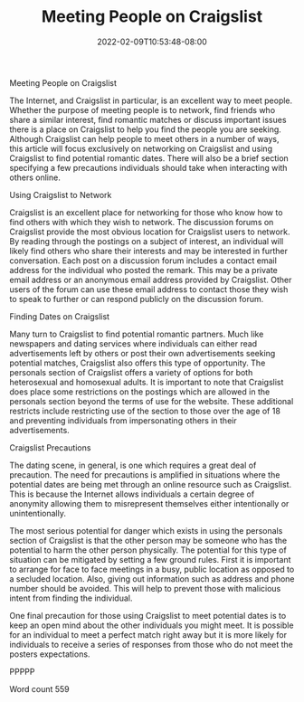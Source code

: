 ﻿---
title: "Meeting People on Craigslist"
date: 2022-02-09T10:53:48-08:00
description: "Craigslist Tips for Web Success"
featured_image: "/images/Craigslist.jpg"
tags: ["Craigslist"]
---

Meeting People on Craigslist

The Internet, and Craigslist in particular, is an excellent way to meet people. Whether the purpose of meeting people is to network, find friends who share a similar interest, find romantic matches or discuss important issues there is a place on Craigslist to help you find the people you are seeking. Although Craigslist can help people to meet others in a number of ways, this article will focus exclusively on networking on Craigslist and using Craigslist to find potential romantic dates. There will also be a brief section specifying a few precautions individuals should take when interacting with others online. 

Using Craigslist to Network

Craigslist is an excellent place for networking for those who know how to find others with which they wish to network. The discussion forums on Craigslist provide the most obvious location for Craigslist users to network. By reading through the postings on a subject of interest, an individual will likely find others who share their interests and may be interested in further conversation. Each post on a discussion forum includes a contact email address for the individual who posted the remark. This may be a private email address or an anonymous email address provided by Craigslist. Other users of the forum can use these email address to contact those they wish to speak to further or can respond publicly on the discussion forum. 

Finding Dates on Craigslist

Many turn to Craigslist to find potential romantic partners. Much like newspapers and dating services where individuals can either read advertisements left by others or post their own advertisements seeking potential matches, Craigslist also offers this type of opportunity. The personals section of Craigslist offers a variety of options for both heterosexual and homosexual adults. It is important to note that Craigslist does place some restrictions on the postings which are allowed in the personals section beyond the terms of use for the website. These additional restricts include restricting use of the section to those over the age of 18 and preventing individuals from impersonating others in their advertisements. 

Craigslist Precautions

The dating scene, in general, is one which requires a great deal of precaution. The need for precautions is amplified in situations where the potential dates are being met through an online resource such as Craigslist. This is because the Internet allows individuals a certain degree of anonymity allowing them to misrepresent themselves either intentionally or unintentionally. 

The most serious potential for danger which exists in using the personals section of Craigslist is that the other person may be someone who has the potential to harm the other person physically. The potential for this type of situation can be mitigated by setting a few ground rules. First it is important to arrange for face to face meetings in a busy, public location as opposed to a secluded location. Also, giving out information such as address and phone number should be avoided. This will help to prevent those with malicious intent from finding the individual. 

One final precaution for those using Craigslist to meet potential dates is to keep an open mind about the other individuals you might meet. It is possible for an individual to meet a perfect match right away but it is more likely for individuals to receive a series of responses from those who do not meet the posters expectations. 

PPPPP

Word count 559


